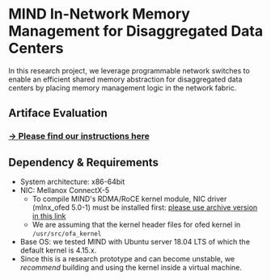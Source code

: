 # MIND In-Network Memory Management for Disaggregated Data Centers
In this research project, we leverage programmable network switches to enable an efficient shared memory abstraction for disaggregated data centers by placing memory management logic in the network fabric.

## Artiface Evaluation
### [→ Please find our instructions here](https://github.com/shsym/mind_ae/tree/master/artifacts)

## Dependency & Requirements
- System architecture: x86-64bit
- NIC: Mellanox ConnectX-5
  - To compile MIND's RDMA/RoCE kernel module, NIC driver (mlnx_ofed 5.0-1) must be installed first: [please use archive version in this link](https://www.mellanox.com/products/infiniband-drivers/linux/mlnx_ofed) 
  - We are assuming that the kernel header files for ofed kernel in `/usr/src/ofa_kernel`
- Base OS: we tested MIND with Ubuntu server 18.04 LTS of which the default kernel is 4.15.x. 
- Since this is a research prototype and can become unstable, we *recommend* building and using the kernel inside a virtual machine.
